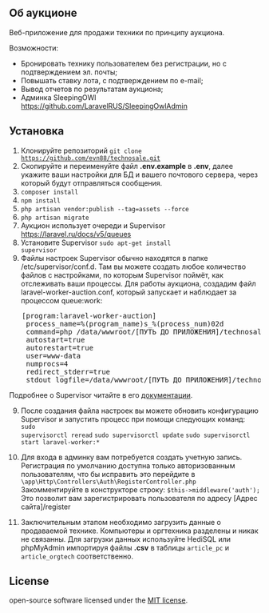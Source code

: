 ## Об аукционе

Веб-приложение для продажи техники по принципу аукциона.

Возможности: 
- Бронировать технику пользователем без регистрации, но с подтверждением эл. почты;
- Повышать ставку лота, с подтверждением по e-mail;
- Вывод отчетов по результатам аукциона;
- Админка SleepingOWl https://github.com/LaravelRUS/SleepingOwlAdmin

## Установка
1. Клонируйте репозиторий <code>git clone https://github.com/evn88/technosale.git</code>
2. Скопируйте и переименуйте файл <b>.env.example</b>  в <b>.env</b>, далее укажите ваши настройки для БД и вашего почтового сервера, через который будут отправляться сообщения.
3. <code>composer install</code>
4. <code>npm install</code>
5. <code>php artisan vendor:publish --tag=assets --force</code>
6. <code>php artisan migrate</code>
7. Аукцион использует очереди и Supervisor https://laravel.ru/docs/v5/queues
8. Установите Supervisor <code>sudo apt-get install supervisor</code>
9. Файлы настроек Supervisor обычно находятся в папке /etc/supervisor/conf.d. Там вы можете создать любое количество файлов с настройками, по которым Supervisor поймёт, как отслеживать ваши процессы. Для работы аукциона, создадим файл laravel-worker-auction.conf, который запускает и наблюдает за процессом queue:work:
<pre>
   [program:laravel-worker-auction]
    process_name=%(program_name)s_%(process_num)02d
    command=php /data/wwwroot/[ПУТЬ ДО ПРИЛОЖЕНИЯ]/technosale/artisan queue:work --sleep=3 --tries=3 --daemon
    autostart=true
    autorestart=true
    user=www-data
    numprocs=4
    redirect_stderr=true
    stdout_logfile=/data/wwwroot/[ПУТЬ ДО ПРИЛОЖЕНИЯ]/technosale/storage/logs/worker.log
</pre>
Подробнее о Supervisor читайте в его [документации](http://supervisord.org/index.html).

9. После создания файла настроек вы можете обновить конфигурацию Supervisor и запустить процесс при помощи следующих команд:
    <code>sudo supervisorctl reread</code>
    <code>sudo supervisorctl update</code>
    <code>sudo supervisorctl start laravel-worker:*</code>

10. Для входа в админку вам потребуется создать учетную запись. Регистрация по умолчанию доступна только авторизованным пользователям, что бы исправить это перейдите в <code>\app\Http\Controllers\Auth\RegisterController.php </code>
    Закомментируйте в конструкторе строку:
    <code>$this->middleware('auth');</code>
    Это позволит вам зарегистрировать пользователя по адресу [Адрес сайта]/register

11. Заключительным этапом необходимо загрузить данные о продаваемой технике. Компьютеры и оргтехника разделены и никак не связанны. Для загрузки данных используйте HediSQL или phpMyAdmin импортируя файлы <b>.csv</b> в таблицы <code>article_pc</code> и <code>article_orgtech</code> соответственно.
## License

open-source software licensed under the [MIT license](https://opensource.org/licenses/MIT).
